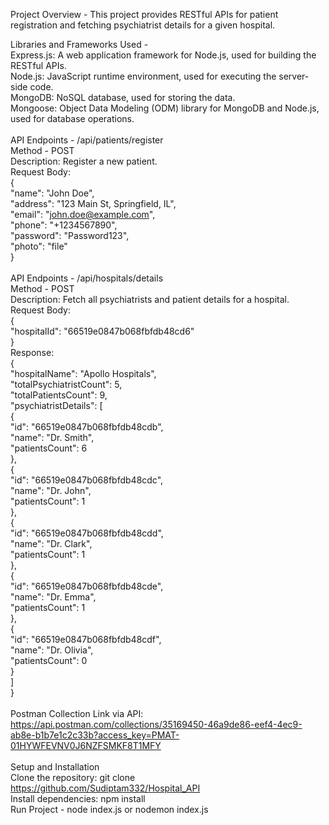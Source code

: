 Project Overview -
This project provides RESTful APIs for patient registration and fetching psychiatrist details for a given hospital.

Libraries and Frameworks Used - <br />
Express.js: A web application framework for Node.js, used for building the RESTful APIs. <br />
Node.js: JavaScript runtime environment, used for executing the server-side code. <br />
MongoDB: NoSQL database, used for storing the data. <br />
Mongoose: Object Data Modeling (ODM) library for MongoDB and Node.js, used for database operations. <br />
<br />
API Endpoints - /api/patients/register <br />
Method - POST<br />
Description: Register a new patient.<br />
Request Body:<br />
{<br />
"name": "John Doe",<br />
"address": "123 Main St, Springfield, IL",<br />
"email": "john.doe@example.com",<br />
"phone": "+1234567890",<br />
"password": "Password123",<br />
"photo": "file"<br />
}<br />
<br />
API Endpoints - /api/hospitals/details<br />
Method - POST<br />
Description: Fetch all psychiatrists and patient details for a hospital.<br />
Request Body:<br />
{<br />
"hospitalId": "66519e0847b068fbfdb48cd6"<br />
}<br />
Response:<br />
{<br />
"hospitalName": "Apollo Hospitals",<br />
"totalPsychiatristCount": 5,<br />
"totalPatientsCount": 9,<br />
"psychiatristDetails": [<br />
{<br />
"id": "66519e0847b068fbfdb48cdb",<br />
"name": "Dr. Smith",<br />
"patientsCount": 6<br />
},<br />
{<br />
"id": "66519e0847b068fbfdb48cdc",<br />
"name": "Dr. John",<br />
"patientsCount": 1<br />
},<br />
{<br />
"id": "66519e0847b068fbfdb48cdd",<br />
"name": "Dr. Clark",<br />
"patientsCount": 1<br />
},<br />
{<br />
"id": "66519e0847b068fbfdb48cde",<br />
"name": "Dr. Emma",<br />
"patientsCount": 1<br />
},<br />
{<br />
"id": "66519e0847b068fbfdb48cdf",<br />
"name": "Dr. Olivia",<br />
"patientsCount": 0<br />
}<br />
]<br />
}<br />
<br />
Postman Collection Link via API: https://api.postman.com/collections/35169450-46a9de86-eef4-4ec9-ab8e-b1b7e1c2c33b?access_key=PMAT-01HYWFEVNV0J6NZFSMKF8T1MFY<br />
<br />
Setup and Installation<br />
Clone the repository: git clone https://github.com/Sudiptam332/Hospital_API<br />
Install dependencies: npm install<br />
Run Project - node index.js or nodemon index.js<br />
